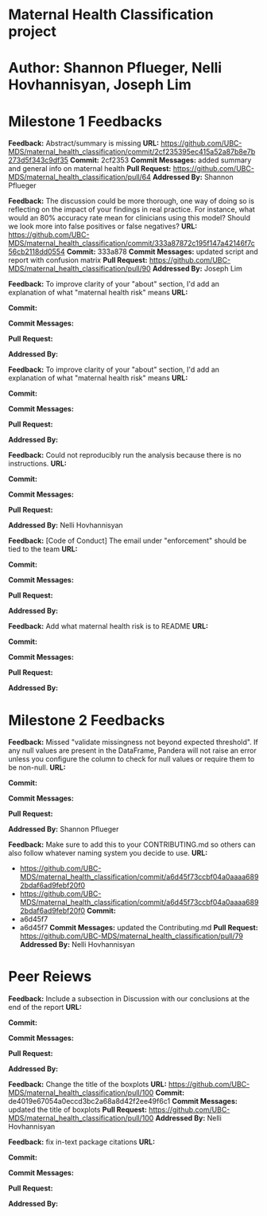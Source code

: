 # Maternal Health Classification project
# Author: Shannon Pflueger, Nelli Hovhannisyan, Joseph Lim

# Milestone 1 Feedbacks
**Feedback:** 
Abstract/summary is missing
**URL:** 
https://github.com/UBC-MDS/maternal_health_classification/commit/2cf235395ec415a52a87b8e7b273d5f343c9df35
**Commit:**
2cf2353
**Commit Messages:** 
added summary and general info on maternal health
**Pull Request:**
https://github.com/UBC-MDS/maternal_health_classification/pull/64
**Addressed By:**
Shannon Pflueger

**Feedback:** 
The discussion could be more thorough, one way of doing so is reflecting on the impact of your findings in real practice. For instance, what would an 80% accuracy rate mean for clinicians using this model? Should we look more into false positives or false negatives?
**URL:** 
https://github.com/UBC-MDS/maternal_health_classification/commit/333a87872c195f147a42146f7c56cb2118dd0554
**Commit:**
333a878
**Commit Messages:** 
updated script and report with confusion matrix
**Pull Request:**
https://github.com/UBC-MDS/maternal_health_classification/pull/90
**Addressed By:**
Joseph Lim

**Feedback:** 
To improve clarity of your "about" section, I'd add an explanation of what "maternal health risk" means
**URL:** 

**Commit:**

**Commit Messages:** 

**Pull Request:**

**Addressed By:**


**Feedback:** 
To improve clarity of your "about" section, I'd add an explanation of what "maternal health risk" means
**URL:** 

**Commit:**

**Commit Messages:** 

**Pull Request:**

**Addressed By:**


**Feedback:** 
Could not reproducibly run the analysis because there is no instructions.
**URL:** 

**Commit:**

**Commit Messages:** 

**Pull Request:**

**Addressed By:**
Nelli Hovhannisyan

**Feedback:** 
[Code of Conduct] The email under "enforcement" should be tied to the team
**URL:** 

**Commit:**

**Commit Messages:** 

**Pull Request:**

**Addressed By:**


**Feedback:** 
Add what maternal health risk is to README
**URL:** 

**Commit:**

**Commit Messages:** 

**Pull Request:**

**Addressed By:**


# Milestone 2 Feedbacks
**Feedback:** 
Missed "validate missingness not beyond expected threshold". If any null values are present in the DataFrame, Pandera will not raise an error unless you configure the column to check for null values or require them to be non-null.
**URL:** 

**Commit:**

**Commit Messages:** 

**Pull Request:**

**Addressed By:**
Shannon Pflueger

**Feedback:** 
Make sure to add this to your CONTRIBUTING.md so others can also follow whatever naming system you decide to use.
**URL:** 
- https://github.com/UBC-MDS/maternal_health_classification/commit/a6d45f73ccbf04a0aaaa6892bdaf6ad9febf20f0
- https://github.com/UBC-MDS/maternal_health_classification/commit/a6d45f73ccbf04a0aaaa6892bdaf6ad9febf20f0
**Commit:**
- a6d45f7
- a6d45f7
**Commit Messages:** 
updated the Contributing.md
**Pull Request:**
https://github.com/UBC-MDS/maternal_health_classification/pull/79
**Addressed By:**
Nelli Hovhannisyan

# Peer Reiews
**Feedback:** 
Include a subsection in Discussion with our conclusions at the end of the report
**URL:** 

**Commit:**

**Commit Messages:** 

**Pull Request:**

**Addressed By:**


**Feedback:** 
Change the title of the boxplots
**URL:** 
https://github.com/UBC-MDS/maternal_health_classification/pull/100
**Commit:**
de4019e67054a0eccd3bc2a68a8d42f2ee49f6c1
**Commit Messages:** 
updated the title of boxplots
**Pull Request:**
https://github.com/UBC-MDS/maternal_health_classification/pull/100
**Addressed By:**
Nelli Hovhannisyan

**Feedback:** 
fix in-text package citations
**URL:** 

**Commit:**

**Commit Messages:** 

**Pull Request:**

**Addressed By:**
